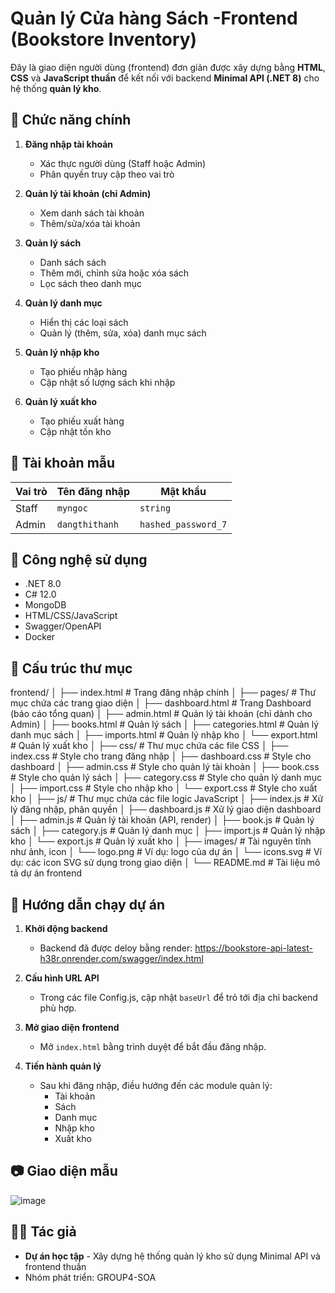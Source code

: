 # Quản lý Cửa hàng Sách -Frontend (Bookstore Inventory)

Đây là giao diện người dùng (frontend) đơn giản được xây dựng bằng **HTML**, **CSS** và **JavaScript thuần** để kết nối với backend  **Minimal API (.NET 8)** cho hệ thống **quản lý kho**.

## 🌟 Chức năng chính

1. **Đăng nhập tài khoản**
   - Xác thực người dùng (Staff hoặc Admin)
   - Phân quyền truy cập theo vai trò

2. **Quản lý tài khoản (chỉ Admin)**
   - Xem danh sách tài khoản
   - Thêm/sửa/xóa tài khoản 

3. **Quản lý sách**
   - Danh sách sách
   - Thêm mới, chỉnh sửa hoặc xóa sách
   - Lọc sách theo danh mục

4. **Quản lý danh mục**
   - Hiển thị các loại sách 
   - Quản lý (thêm, sửa, xóa) danh mục sách

5. **Quản lý nhập kho**
   - Tạo phiếu nhập hàng
   - Cập nhật số lượng sách khi nhập

6. **Quản lý xuất kho**
   - Tạo phiếu xuất hàng
   - Cập nhật tồn kho

## 🔐 Tài khoản mẫu

| Vai trò  | Tên đăng nhập | Mật khẩu           |
|----------|---------------|--------------------|
| Staff    | `myngoc`      | `string`           |
| Admin    | `dangthithanh`| `hashed_password_7`|


## 🧰 Công nghệ sử dụng

- .NET 8.0
- C# 12.0
- MongoDB
- HTML/CSS/JavaScript
- Swagger/OpenAPI
- Docker

## 📁 Cấu trúc thư mục
frontend/
│
├── index.html                    # Trang đăng nhập chính
│
├── pages/                         # Thư mục chứa các trang giao diện
│   ├── dashboard.html             # Trang Dashboard (báo cáo tổng quan)
│   ├── admin.html                 # Quản lý tài khoản (chỉ dành cho Admin)
│   ├── books.html                 # Quản lý sách
│   ├── categories.html            # Quản lý danh mục sách
│   ├── imports.html               # Quản lý nhập kho
│   └── export.html                # Quản lý xuất kho
│
├── css/                           # Thư mục chứa các file CSS
│   ├── index.css                  # Style cho trang đăng nhập
│   ├── dashboard.css              # Style cho dashboard
│   ├── admin.css                  # Style cho quản lý tài khoản
│   ├── book.css                   # Style cho quản lý sách
│   ├── category.css               # Style cho quản lý danh mục
│   ├── import.css                 # Style cho nhập kho
│   └── export.css                 # Style cho xuất kho
│
├── js/                            # Thư mục chứa các file logic JavaScript
│   ├── index.js                   # Xử lý đăng nhập, phân quyền
│   ├── dashboard.js               # Xử lý giao diện dashboard
│   ├── admin.js                   # Quản lý tài khoản (API, render)
│   ├── book.js                    # Quản lý sách
│   ├── category.js                # Quản lý danh mục
│   ├── import.js                  # Quản lý nhập kho
│   └── export.js                  # Quản lý xuất kho
│
├── images/                        # Tài nguyên tĩnh như ảnh, icon
│   └── logo.png                   # Ví dụ: logo của dự án
│   └── icons.svg                  # Ví dụ: các icon SVG sử dụng trong giao diện
│
└── README.md                      # Tài liệu mô tả dự án frontend
                

## 🚀 Hướng dẫn chạy dự án

1. **Khởi động backend**
   - Backend đã được deloy bằng render: https://bookstore-api-latest-h38r.onrender.com/swagger/index.html

2. **Cấu hình URL API**
   - Trong các file Config.js, cập nhật `baseUrl` để trỏ tới địa chỉ backend phù hợp.

3. **Mở giao diện frontend**
   - Mở `index.html` bằng trình duyệt để bắt đầu đăng nhập.
     
5. **Tiến hành quản lý**
   - Sau khi đăng nhập, điều hướng đến các module quản lý:
     - Tài khoản
     - Sách
     - Danh mục
     - Nhập kho
     - Xuất kho

## 📷 Giao diện mẫu
![image](https://github.com/user-attachments/assets/3e595b55-3691-4cb6-a25b-d893e0e34150)

## 👨‍💻 Tác giả

- **Dự án học tập** - Xây dựng hệ thống quản lý kho sử dụng Minimal API và frontend thuần
- Nhóm phát triển: GROUP4-SOA


